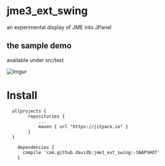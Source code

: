 # jme3_ext_swing
an experimental display of JME into JPanel

## the sample demo

available under src/test

![Imgur](http://i.imgur.com/IKrApye.png)

# Install

```
  allprojects {
		repositories {
			...
			maven { url "https://jitpack.io" }
		}
  }

	dependencies {
	  compile 'com.github.davidb:jme3_ext_swing:-SNAPSHOT'
	}

```
